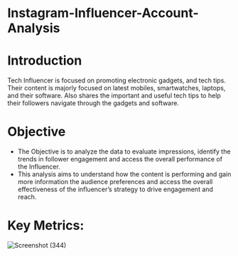 # Instagram-Influencer-Account-Analysis

# Introduction
Tech Influencer is focused on promoting electronic gadgets, and tech tips. Their content is majorly focused on latest mobiles, smartwatches, laptops, and their software. Also shares the important and useful tech tips to help their followers navigate through the gadgets and software.

# Objective 
- The Objective is to analyze the data to evaluate impressions, identify the trends in follower engagement and access the overall performance of the Influencer.
- This analysis aims to understand how the content is performing and gain more information the audience preferences and access the overall effectiveness of the influencer’s strategy to drive engagement and reach.

# Key Metrics:
![Screenshot (344)](https://github.com/user-attachments/assets/80c0f495-7244-46e3-98bc-78508448382a)


